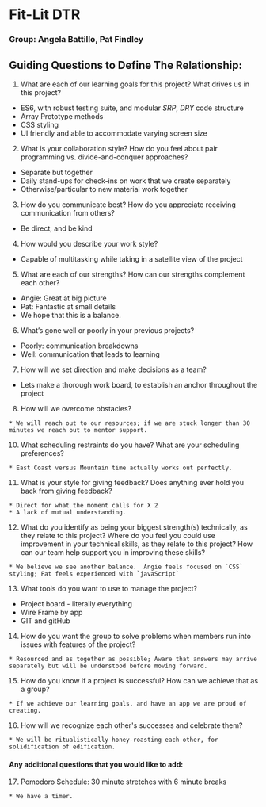# Fit-Lit DTR

### Group: Angela Battillo, Pat Findley


## Guiding Questions to Define The Relationship:

1. What are each of our learning goals for this project? What drives us in this project?

  * ES6, with robust testing suite, and modular *SRP*, *DRY* code structure
  * Array Prototype methods
  * CSS styling
  * UI friendly and able to accommodate varying screen size

2. What is your collaboration style? How do you feel about pair programming vs. divide-and-conquer approaches?

  * Separate but together
  * Daily stand-ups for check-ins on work that we create separately
  * Otherwise/particular to new material work together

3. How do you communicate best? How do you appreciate receiving communication from others?

  * Be direct, and be kind

4. How would you describe your work style?

  * Capable of multitasking while taking in a satellite view of the project

5. What are each of our strengths? How can our strengths complement each other?

  * Angie: Great at big picture
  * Pat: Fantastic at small details
  * We hope that this is a balance.

6. What’s gone well or poorly in your previous projects?

  * Poorly: communication breakdowns
  * Well: communication that leads to learning

7. How will we set direction and make decisions as a team?

  * Lets make a thorough work board, to establish an anchor throughout the project

  8. How will we overcome obstacles?

    * We will reach out to our resources; if we are stuck longer than 30 minutes we reach out to mentor support.

  10. What scheduling restraints do you have? What are your scheduling preferences?

    * East Coast versus Mountain time actually works out perfectly.

  11. What is your style for giving feedback? Does anything ever hold you back from giving feedback?

    * Direct for what the moment calls for X 2
    * A lack of mutual understanding.

  12. What do you identify as being your biggest strength(s) technically, as they relate to this project? Where do you feel you could use improvement in your technical skills, as they relate to this project? How can our team help support you in improving these skills?

    * We believe we see another balance.  Angie feels focused on `CSS` styling; Pat feels experienced with `javaScript`

  13. What tools do you want to use to manage the project?

  * Project board - literally everything
  * Wire Frame by app
  * GIT and gitHub

  14. How do you want the group to solve problems when members run into issues with features of the project?

    * Resourced and as together as possible; Aware that answers may arrive separately but will be understood before moving forward.

  15. How do you know if a project is successful? How can we achieve that as a group?

    * If we achieve our learning goals, and have an app we are proud of creating.

  16. How will we recognize each other's successes and celebrate them?

    * We will be ritualistically honey-roasting each other, for solidification of edification.

  #### Any additional questions that you would like to add:

  17. Pomodoro Schedule: 30 minute stretches with 6 minute breaks

    * We have a timer.
